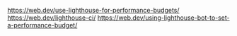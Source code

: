 https://web.dev/use-lighthouse-for-performance-budgets/
https://web.dev/lighthouse-ci/
https://web.dev/using-lighthouse-bot-to-set-a-performance-budget/